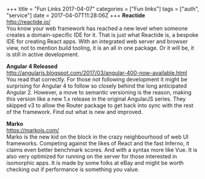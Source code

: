 +++
title = "Fun Links 2017-04-07"
categories = ["Fun links"]
tags = ["auth", "service"]
date = 2017-04-07T11:28:06Z
+++
**Reactide**  
http://reactide.io/  
You know your web framework has reached a new level when someone creates a domain-specific IDE for it. That is just what Reactide is, a bespoke IDE for creating React apps. With an integrated web server and browser view, not to mention build tooling, it is an all in one package. Or it will be, it is still in active development.

**Angular 4 Released**  
http://angularjs.blogspot.com/2017/03/angular-400-now-available.html  
You read that correctly. For those not following development it might be surprising for Angular 4 to follow so closely behind the long anticipated Angular 2. However, a move to semantic versioning is the reason, making this version like a new 1.x release in the original AngularJS series. They skipped v3 to allow the Router package to get back into sync with the rest of the framework. Find out what is new and improved.

**Marko**  
https://markojs.com/  
Marko is the new kid on the block in the crazy neighbourhood of web UI frameworks. Competing against the likes of React and the fast Inferno, it claims even better benchmark scores. And with a syntax more like Vue. It is also very optimized for running on the server for those interested in isomorphic apps. It is made by some folks at eBay and might be worth checking out if performance is something you value.